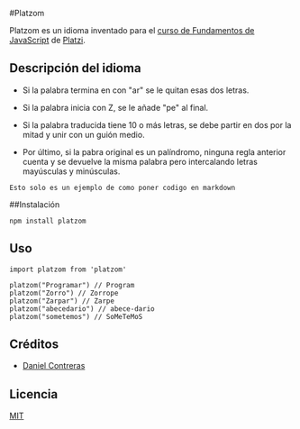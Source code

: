 #Platzom

Platzom es un idioma inventado para el [curso de Fundamentos de JavaScript](https://platzi.com/js) de [Platzi](https://platzi.com).

## Descripción del idioma

- Si la palabra termina en con "ar" se le quitan esas dos letras.

- Si la palabra inicia con Z, se le añade "pe" al final.

- Si la palabra traducida tiene 10 o más letras, se debe partir en dos por la mitad y unir con un guión medio.

- Por último, si la pabra original es un palíndromo, ninguna regla anterior cuenta y se devuelve la misma palabra pero intercalando letras mayúsculas y minúsculas.

`Esto solo es un ejemplo de como poner codigo en markdown`

##Instalación

```
npm install platzom
```

## Uso

```
import platzom from 'platzom'

platzom("Programar") // Program
platzom("Zorro") // Zorrope
platzom("Zarpar") // Zarpe
platzom("abecedario") // abece-dario
platzom("sometemos") // SoMeTeMoS
```

## Créditos
- [Daniel Contreras](http://google.com)

## Licencia
[MIT](https://opensource.org/licenses/MIT)